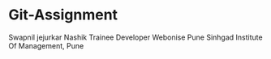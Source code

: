 # Git-Assignment
Swapnil jejurkar
Nashik
Trainee Developer Webonise Pune
Sinhgad Institute Of Management, Pune

